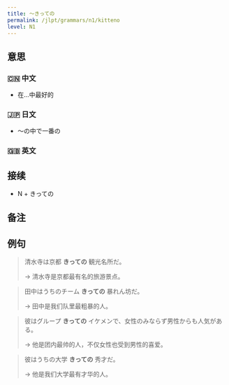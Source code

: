```yaml
---
title: 〜きっての
permalink: /jlpt/grammars/n1/kitteno
level: N1
---
```


## 意思

### 🇨🇳 中文

- 在…中最好的

### 🇯🇵 日文

- 〜の中で一番の

### 🇬🇧 英文


## 接续

- N + きっての

## 备注


## 例句

> 清水寺は京都 **きっての** 観光名所だ。
>
> → 清水寺是京都最有名的旅游景点。

> 田中はうちのチーム **きっての** 暴れん坊だ。
>
> → 田中是我们队里最粗暴的人。

> 彼はグループ **きっての** イケメンで、女性のみならず男性からも人気がある。
>
> → 他是团内最帅的人，不仅女性也受到男性的喜爱。

> 彼はうちの大学 **きっての** 秀才だ。
>
> → 他是我们大学最有才华的人。

